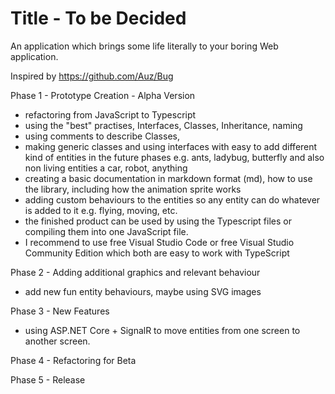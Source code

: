 # Title - To be Decided
An application which brings some life literally to your boring Web application.

Inspired by https://github.com/Auz/Bug

Phase 1 - Prototype Creation - Alpha Version
- refactoring from JavaScript to Typescript
- using the "best" practises, Interfaces, Classes, Inheritance, naming 
- using comments to describe Classes,
- making generic classes and using interfaces with easy to add different kind of entities in the future phases e.g. ants, ladybug, butterfly and also non living entities a car, robot, anything 
- creating a basic documentation in markdown format (md), how to use the library, including how the animation sprite works
- adding custom behaviours to the entities so any entity can do whatever is added to it e.g. flying, moving, etc.
- the finished product can be used by using the Typescript files or compiling them into one JavaScript file.
- I recommend to use free Visual Studio Code or free Visual Studio Community Edition which both are easy to work with TypeScript

Phase 2 - Adding additional graphics and relevant behaviour 
- add new fun entity behaviours, maybe using SVG images

Phase 3 - New Features
- using ASP.NET Core + SignalR to move entities from one screen to another screen.

Phase 4 - Refactoring for Beta

Phase 5 - Release
